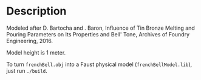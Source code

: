 # Description

Modeled after D. Bartocha and . Baron, Influence of Tin Bronze Melting and Pouring Parameters on Its Properties and Bell' Tone, Archives of Foundry Engineering, 2016.

Model height is 1 meter.

To turn `frenchBell.obj` into a Faust physical model (`frenchBellModel.lib`), just run `./build`.
